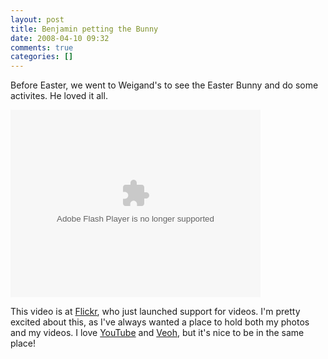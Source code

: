 ```yaml
---
layout: post
title: Benjamin petting the Bunny
date: 2008-04-10 09:32
comments: true
categories: []
---
```

Before Easter, we went to Weigand's to see the Easter Bunny and do some activites. He loved it all.

<object width="400" height="300" classid="clsid:d27cdb6e-ae6d-11cf-96b8-444553540000" codebase="http://download.macromedia.com/pub/shockwave/cabs/flash/swflash.cab#version=6,0,40,0"><param name="flashvars" value="intl_lang=en-us&amp;photo_secret=6316240173&amp;photo_id=2403418666" /><param name="allowFullScreen" value="true" /><param name="src" value="http://www.flickr.com/apps/video/stewart.swf?v=1.169" /><param name="allowfullscreen" value="true" /><embed width="400" height="300" type="application/x-shockwave-flash" src="http://www.flickr.com/apps/video/stewart.swf?v=1.169" flashvars="intl_lang=en-us&amp;photo_secret=6316240173&amp;photo_id=2403418666" allowFullScreen="true" allowfullscreen="true" /></object>

This video is at <a href="http://www.flickr.com" target="_blank">Flickr</a>, who just launched support for videos. I'm pretty excited about this, as I've always wanted a place to hold both my photos and my videos. I love <a href="http://youtube.com" target="_blank">YouTube</a> and <a href="http://veoh.com" target="_blank">Veoh</a>, but it's nice to be in the same place!
